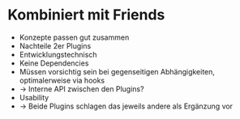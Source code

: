 <!-- Alex Kirk -->
# Kombiniert mit Friends
- Konzepte passen gut zusammen
- Nachteile 2er Plugins
- Entwicklungstechnisch
- Keine Dependencies
- Müssen vorsichtig sein bei gegenseitigen Abhängigkeiten, optimalerweise via hooks
- → Interne API zwischen den Plugins?
- Usability
- → Beide Plugins schlagen das jeweils andere als Ergänzung vor
